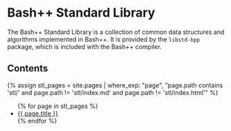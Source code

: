 # Bash++ Standard Library

The Bash++ Standard Library is a collection of common data structures and algorithms implemented in Bash++. It is provided by the `libstd-bpp` package, which is included with the Bash++ compiler.

## Contents

{% assign stl_pages = site.pages | where_exp: "page", "page.path contains 'stl/' and page.path != 'stl/index.md' and page.path != 'stl/index.html'" %}
<ul>
	{% for page in stl_pages %}
	<li><a href="{{ page.url }}">{{ page.title }}</a></li>
	{% endfor %}
</ul>
